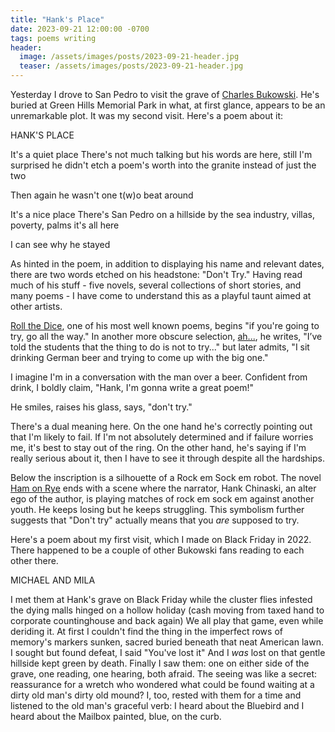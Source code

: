 ```yaml
---
title: "Hank's Place"
date: 2023-09-21 12:00:00 -0700
tags: poems writing
header:
  image: /assets/images/posts/2023-09-21-header.jpg
  teaser: /assets/images/posts/2023-09-21-header.jpg
---
```


Yesterday I drove to San Pedro to visit the grave of [Charles Bukowski](https://en.wikipedia.org/wiki/Charles_Bukowski). He's buried at Green Hills Memorial Park in what, at first glance, appears to be an unremarkable plot. It was my second visit. Here's a poem about it:

<div class="poem">HANK'S PLACE

It's a quiet place
There's not much talking
but his words are here, still
I'm surprised he didn't etch
a poem's worth
into the granite
instead of just the two

Then again he wasn't one t(w)o
beat around

It's a nice place
There's San Pedro
on a hillside by the sea
industry, villas, poverty, palms
it's all here

I can see why he stayed</div>

As hinted in the poem, in addition to displaying his name and relevant dates, there are two words etched on his headstone: "Don't Try." Having read much of his stuff - five novels, several collections of short stories, and many poems - I have come to understand this as a playful taunt aimed at other artists.

[Roll the Dice](https://hellopoetry.com/poem/68266/roll-the-dice/), one of his most well known poems, begins "if you're going to try, go all the way." In another more obscure selection, [ah...](https://www.poeticous.com/charles-bukowski/ah-drinking-german-beer), he writes, "I’ve told the students that the thing to do is not to try..." but later admits, "I sit drinking German beer and trying to come up with the big one."

I imagine I'm in a conversation with the man over a beer. Confident from drink, I boldly claim, "Hank, I'm gonna write a great poem!"

He smiles, raises his glass, says, "don't try."

There's a dual meaning here. On the one hand he's correctly pointing out that I'm likely to fail. If I'm not absolutely determined and if failure worries me, it's best to stay out of the ring. On the other hand, he's saying if I'm really serious about it, then I have to see it through despite all the hardships.

Below the inscription is a silhouette of a Rock em Sock em robot. The novel [Ham on Rye](https://en.wikipedia.org/wiki/Ham_on_Rye) ends with a scene where the narrator, Hank Chinaski, an alter ego of the author, is playing matches of rock em sock em against another youth. He keeps losing but he keeps struggling. This symbolism further suggests that "Don't try" actually means that you _are_ supposed to try.

Here's a poem about my first visit, which I made on Black Friday in 2022. There happened to be a couple of other Bukowski fans reading to each other there.

<div class="poem">MICHAEL AND MILA

I met them at Hank's grave
on Black Friday
while the cluster flies infested the
dying malls
hinged on a hollow holiday
(cash moving from taxed hand to corporate countinghouse
and back again)
We all play that game, even while
deriding it.
At first I couldn't find the thing
in the imperfect rows of memory's markers
sunken, sacred
buried beneath that neat American lawn.
I sought but found defeat, I said
"You've lost it"
And I <i>was</i> lost
on that gentle hillside kept green by death.
Finally I saw them:
one on either side of the grave,
one reading, one hearing, both afraid.
The seeing was like a secret:
reassurance for a wretch
who wondered what could be found
waiting
at a dirty old man's dirty old mound?
I, too, rested with them for a time and
listened to the old man's graceful verb:
I heard about the Bluebird
and I heard about the Mailbox
painted, blue, on the curb.</div>
